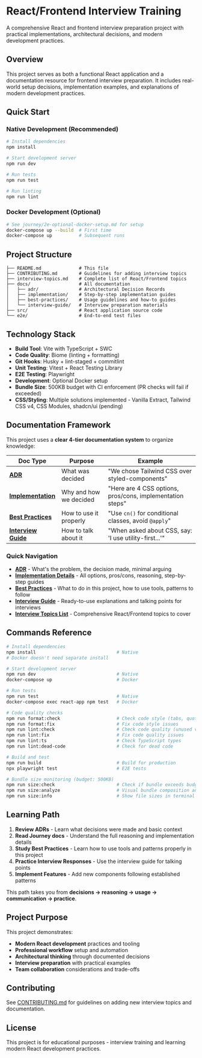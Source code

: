 # React/Frontend Interview Training

A comprehensive React and frontend interview preparation project with practical implementations, architectural decisions, and modern development practices.

## Overview

This project serves as both a functional React application and a documentation resource for frontend interview preparation. It includes real-world setup decisions, implementation examples, and explanations of modern development practices.

## Quick Start

### Native Development (Recommended)

```bash
# Install dependencies
npm install

# Start development server
npm run dev

# Run tests
npm run test

# Run linting
npm run lint
```

### Docker Development (Optional)

```bash
# See journey/2e-optional-docker-setup.md for setup
docker-compose up --build  # First time
docker-compose up          # Subsequent runs
```

## Project Structure

```
├── README.md              # This file
├── CONTRIBUTING.md        # Guidelines for adding interview topics
├── interview-topics.md    # Complete list of React/Frontend topics
├── docs/                  # All documentation
│   ├── adr/               # Architectural Decision Records
│   ├── implementation/    # Step-by-step implementation guides
│   ├── best-practices/    # Usage guidelines and how-to guides
│   └── interview-guide/   # Interview preparation materials
├── src/                   # React application source code
└── e2e/                   # End-to-end test files
```

## Technology Stack

- **Build Tool**: Vite with TypeScript + SWC
- **Code Quality**: Biome (linting + formatting)
- **Git Hooks**: Husky + lint-staged + commitlint
- **Unit Testing**: Vitest + React Testing Library
- **E2E Testing**: Playwright
- **Development**: Optional Docker setup
- **Bundle Size**: 500KB budget with CI enforcement (PR checks will fail if exceeded)
- **CSS/Styling**: Multiple solutions implemented - Vanilla Extract, Tailwind CSS v4, CSS Modules, shadcn/ui (pending)

## Documentation Framework

This project uses a **clear 4-tier documentation system** to organize knowledge:

| Doc Type                                              | Purpose                | Example                                                   |
| ----------------------------------------------------- | ---------------------- | --------------------------------------------------------- |
| **[ADR](docs/adr/README.md)**                         | What was decided       | "We chose Tailwind CSS over styled-components"            |
| **[Implementation](docs/implementation/README.md)**   | Why and how we decided | "Here are 4 CSS options, pros/cons, implementation steps" |
| **[Best Practices](docs/best-practices/)**            | How to use it properly | "Use `cn()` for conditional classes, avoid `@apply`"      |
| **[Interview Guide](docs/interview-guide/README.md)** | How to talk about it   | "When asked about CSS, say: 'I use utility-first...'"     |

### Quick Navigation

- **[ADR](docs/adr/README.md)** - What's the problem, the decision made, minimal arguing
- **[Implementation Details](docs/implementation/README.md)** - All options, pros/cons, reasoning, step-by-step guides
- **[Best Practices](docs/best-practices/)** - What to do in this project, how to use tools, patterns to follow
- **[Interview Guide](docs/interview-guide/README.md)** - Ready-to-use explanations and talking points for interviews
- **[Interview Topics List](interview-topics.md)** - Comprehensive React/Frontend topics to cover

## Commands Reference

```bash
# Install dependencies
npm install                              # Native
# Docker doesn't need separate install

# Start development server
npm run dev                              # Native
docker-compose up                        # Docker

# Run tests
npm run test                             # Native
docker-compose exec react-app npm test   # Docker

# Code quality checks
npm run format:check                     # Check code style (tabs, quotes, spacing)
npm run format:fix                       # Fix code style issues
npm run lint:check                       # Check code quality (unused vars, logic errors)
npm run lint:fix                         # Fix code quality issues
npm run lint:ts                          # Check TypeScript types
npm run lint:dead-code                   # Check for dead code

# Build and test
npm run build                            # Build for production
npx playwright test                      # E2E tests

# Bundle size monitoring (budget: 500KB)
npm run size:check                       # Check if bundle exceeds budget
npm run size:analyze                     # Visual bundle composition analysis
npm run size:info                        # Show file sizes in terminal
```

## Learning Path

1. **Review ADRs** - Learn what decisions were made and basic context
2. **Read Journey docs** - Understand the full reasoning and implementation details
3. **Study Best Practices** - Learn how to use tools and patterns properly in this project
4. **Practice Interview Responses** - Use the interview guide for talking points
5. **Implement Features** - Add new components following established patterns

This path takes you from **decisions → reasoning → usage → communication → practice**.

## Project Purpose

This project demonstrates:

- **Modern React development** practices and tooling
- **Professional workflow** setup and automation
- **Architectural thinking** through documented decisions
- **Interview preparation** with practical examples
- **Team collaboration** considerations and trade-offs

## Contributing

See [CONTRIBUTING.md](CONTRIBUTING.md) for guidelines on adding new interview topics and documentation.

## License

This project is for educational purposes - interview training and learning modern React development practices.
